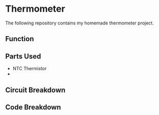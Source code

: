 # Thermometer

The following repository contains my homemade thermometer project.

## Function

## Parts Used

 - NTC Thermistor
 - 
 
 ## Circuit Breakdown
 
 ## Code Breakdown

